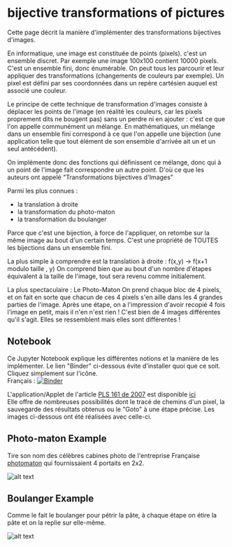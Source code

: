 # bijective transformations of pictures

Cette page décrit la manière d'implémenter des transformations bijectives d'images.

En informatique, une image est constituée de points (pixels). c'est un
ensemble discret. Par exemple une image 100x100 contient 10000
pixels. C'est un ensemble fini, donc énumérable. On peut tous les
parcourir et leur appliquer des transformations (changements de couleurs par exemple). Un pixel est défini par ses
coordonnées dans un repère cartésien auquel est associé une couleur. 


Le principe de cette technique de transformation d'images consiste à
déplacer les points de l'image (en réalité les couleurs, car les
pixels proprement dits ne bougent pas) sans un perdre ni en ajouter :
c'est ce que l'on appelle communément un mélange. En mathématiques, un
mélange dans un ensemble fini correspond à ce que l'on appelle une
bijection (une application telle que tout élément de son ensemble
d'arrivée ait un et un seul antécédent).

On implémente donc des fonctions qui définissent ce mélange, donc qui à un
point de l'image fait correspondre un autre point.  D'où ce que les
auteurs ont appelé "Transformations bijectives d'Images" 

Parmi les plus connues :
- la translation à droite
- la transformation du photo-maton
- la transformation du boulanger


Parce que c'est une bijection, à force de l'appliquer, on retombe sur
la même image au bout d'un certain temps. C'est une propriété de
TOUTES les bijections dans un ensemble fini. 

La plus simple à comprendre est la translation à droite :
f(x,y) -> f(x+1 modulo taille , y) On comprend bien que au bout d'un nombre
d'étapes équivalent à la taille de l'image, tout sera revenu comme
initialement.

La plus spectaculaire : Le Photo-Maton
On prend chaque bloc de 4 pixels, et on fait en sorte que chacun de
ces 4 pixels s'en aille dans les 4 grandes parties de l'image.
Après une étape, on a l'impression d'avoir recopié 4 fois l'image en
petit, mais il n'en n'est rien ! C'est bien de 4 images différentes
qu'il s'agit. Elles se ressemblent mais elles sont différentes ! 

## Notebook
Ce Jupyter Notebook explique les différentes notions et la manière de les implémenter.
Le lien "Binder" ci-dessous évite d'installer quoi que ce soit. Cliquez simplement sur l'icône. <br>Français : [![Binder](https://mybinder.org/badge_logo.svg)](https://mybinder.org/v2/gh/cristal-smac/photobooth.git/main?filepath=photobooth_fr.ipynb)

L'application/Applet de l'article [PLS 161 de 2007](https://www.cristal.univ-lille.fr/~jdelahay/pls/2007/161.pdf) est disponible [ici](https://github.com/cristal-smac/photobooth/raw/main/transfo.jar)<br>
Elle offre de nombreuses possibilités dont le tracé de chemins d'un pixel, la sauvegarde des résultats obtenus ou le "Goto" à une étape précise. Les images ci-dessous ont été réalisées avec celle-ci.

## Photo-maton Example
Tire son nom des célèbres cabines photo de l'entreprise Française [photomaton](https://fr.wikipedia.org/wiki/Photomaton) qui fournissaient 4 portaits en 2x2.

![alt text](pics/joconde_patchwork.png)

## Boulanger Example
Comme le fait le boulanger pour pétrir la pâte, à chaque étape on étire la pâte et on la replie sur elle-même.

![alt text](pics/chambord_patchwork.png)
